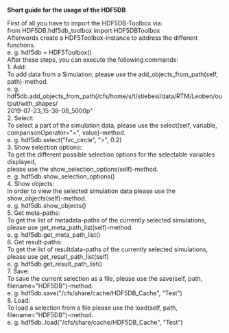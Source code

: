 ****Short guide for the usage of the HDF5DB****    

First of all you have to import the HDF5DB-Toolbox via:  
	from HDF5DB.hdf5db_toolbox import HDF5DBToolbox  
Afterwords create a HDF5Toolbox-instance to address the different functions.  
	e. g. hdf5db = HDF5Toolbox()  
After these steps, you can execute the following commands:  
    1. Add:  
    To add data from a Simulation, please use the add_objects_from_path(self, path)-method.  
    e. g. hdf5db.add_objects_from_path(/cfs/home/s/t/stiebesi/data/RTM/Leoben/output/with_shapes/  
    2019-07-23_15-38-08_5000p"  
    2. Select:  
    To select a part of the simulation data, please use the select(self, variable,  
    comparisonOperator="=", value)-method.  
	e. g. hdf5db.select("fvc_circle", ">", 0.2)  
    3. Show selection options:  
    To get the different possible selection options for the selectable variables displayed,  
    please use the show_selection_options(self)-method.  
	e. g. hdf5db.show_selection_options()  
    4. Show objects:  
    In order to view the selected simulation data please use the show_objects(self)-method.  
	e. g. hdf5db.show_objects()  
    5. Get meta-paths:  
    To get the list of metadata-paths of the currently selected simulations, please use get_meta_path_list(self)-method.  
	e. g. hdf5db.get_meta_path_list()  
    6. Get result-paths:  
    To get the list of resultdata-paths of the currently selected simulations, please use get_result_path_list(self)  
	e. g. hdf5db.get_result_path_list()  
    7. Save:  
    To save the current selection as a file, please use the save(self, path, filename="HDF5DB")-method.  
	e. g. hdf5db.save("/cfs/share/cache/HDF5DB_Cache",  "Test")  
    8. Load:  
    To load a selection from a file please use the load(self, path, filename="HDF5DB")-method.  
	e. g. hdf5db..load("/cfs/share/cache/HDF5DB_Cache", "Test")
